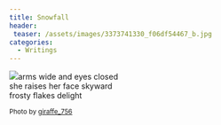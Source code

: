 ```yaml
---
title: Snowfall
header:
 teaser: /assets/images/3373741330_f06df54467_b.jpg
categories:
  - Writings
---
```

<img src="https://douglangille.github.io/assets/images/3373741330_f06df54467_b.jpg">arms wide and eyes closed  
 she raises her face skyward  
 frosty flakes delight

<small>Photo by <a href="http://www.flickr.com/photos/21599086@N02/3373741330">giraffe_756</a></small>
